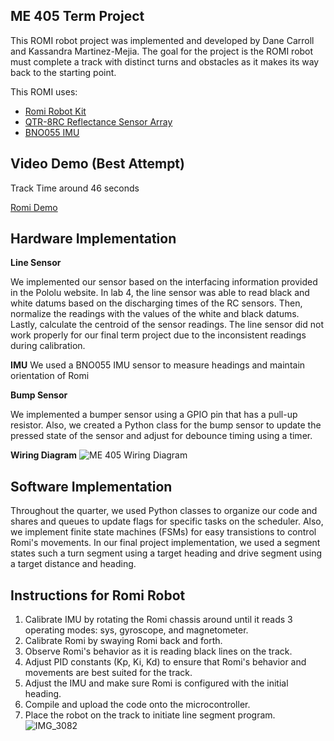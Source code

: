 ME 405 Term Project
-----------
This ROMI robot project was implemented and developed by Dane Carroll and Kassandra Martinez-Mejia. The goal for the project is
the ROMI robot must complete a track with distinct turns and obstacles as it makes its way back to the starting point. 

This ROMI uses:
* [Romi Robot Kit](https://www.pololu.com/product/3501)
* [QTR-8RC Reflectance Sensor Array](https://www.pololu.com/product/961)
* [BNO055 IMU](https://www.adafruit.com/product/2472)

Video Demo (Best Attempt)
----------
Track Time around 46 seconds

[Romi Demo](https://youtu.be/s87TgsQ6EN8)

Hardware Implementation
----------
**Line Sensor** 

We implemented our sensor based on the interfacing information provided in the Pololu website. In lab 4, the line sensor was able to read black and white datums based on the discharging times of the RC sensors. Then, normalize the readings with the values of the white and black datums. Lastly, calculate the centroid of the sensor readings. The line sensor did not work properly for our final term project due to the inconsistent readings during calibration. 


**IMU**
We used a BNO055 IMU sensor to measure headings and maintain orientation of Romi 

**Bump Sensor**

We implemented a bumper sensor using a GPIO pin that has a pull-up resistor. Also, we created a Python class for the bump sensor to update the pressed state of the sensor and adjust for debounce timing using a timer. 

**Wiring Diagram**
![ME 405 Wiring Diagram](https://github.com/user-attachments/assets/762dbc34-67e7-4c59-b7b7-1a2298e9efaa)



Software Implementation
-------------
Throughout the quarter, we used Python classes to organize our code and shares and queues to update flags for specific tasks on the scheduler. Also, we implement finite state machines (FSMs) for easy transistions to control Romi's movements. In our final project implementation, we used a segment states such a turn segment using a target heading and drive segment using a target distance and heading.




Instructions for Romi Robot
---------------
1. Calibrate IMU by rotating the Romi chassis around until it reads 3 operating modes: sys, gyroscope, and magnetometer.
2. Calibrate Romi by swaying Romi back and forth. 
3. Observe Romi's behavior as it is reading black lines on the track.
4. Adjust PID constants (Kp, Ki, Kd) to ensure that Romi's behavior and movements are best suited for the track.
5. Adjust the IMU and make sure Romi is configured with the initial heading.
6. Compile and upload the code onto the microcontroller.
7. Place the robot on the track to initiate line segment program. 
![IMG_3082](https://github.com/user-attachments/assets/72e92c9e-c616-40de-8959-288f8fd9a484)

